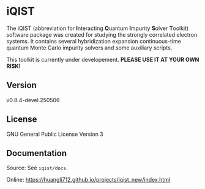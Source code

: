 # iQIST

The iQIST (abbreviation for **I**nteracting **Q**uantum **I**mpurity **S**olver **T**oolkit) software package was created for studying the strongly correlated electron systems. It contains several hybridization expansion continuous-time quantum Monte Carlo impurity solvers and some auxiliary scripts.

This toolkit is currently under developement. **PLEASE USE IT AT YOUR OWN RISK!**

## Version

v0.8.4-devel.250506

## License

GNU General Public License Version 3

## Documentation

Source: See `iqist/docs`.

Online: https://huangli712.github.io/projects/iqist_new/index.html
